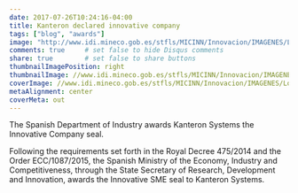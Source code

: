```yaml
---
date: 2017-07-26T10:24:16-04:00
title: Kanteron declared innovative company
tags: ["blog", "awards"]
image: "http://www.idi.mineco.gob.es/stfls/MICINN/Innovacion/IMAGENES/LogoPymeInnovadora.png"
comments: true     # set false to hide Disqus comments
share: true        # set false to share buttons
thumbnailImagePosition: right
thumbnailImage: //www.idi.mineco.gob.es/stfls/MICINN/Innovacion/IMAGENES/LogoPymeInnovadora.png
coverImage: //www.idi.mineco.gob.es/stfls/MICINN/Innovacion/IMAGENES/LogoPymeInnovadora.png
metaAlignment: center
coverMeta: out
---
```


The Spanish Department of Industry awards Kanteron Systems the Innovative Company seal.  

<!--more-->

Following the requirements set forth in the Royal Decree 475/2014 and the Order ECC/1087/2015, the Spanish Ministry of the Economy, Industry and Competitiveness, through the State Secretary of Research, Development and Innovation, awards the Innovative SME seal to Kanteron Systems.